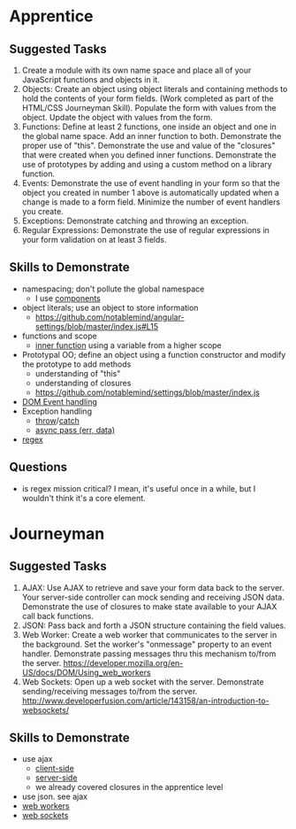 # Apprentice

## Suggested Tasks

1. Create a module with its own name space and place all of your JavaScript functions and objects in it.
2. Objects:  Create an object using object literals and containing methods to hold the contents of your form fields.  (Work completed as part of the HTML/CSS Journeyman Skill).  Populate the form with values from the object.  Update the object with values from the form.  
3. Functions: Define at least 2 functions, one inside an object and one in the global name space.  Add an inner function to both.  Demonstrate the proper use of "this".  Demonstrate the use and value of the "closures" that were created when you defined inner functions.  Demonstrate the use of prototypes by adding and using a custom method on a library function.
4. Events:  Demonstrate the use of event handling in your form so that the object you created in number 1 above is automatically updated when a change is made to a form field.  Minimize the number of event handlers you create.
5. Exceptions: Demonstrate catching and throwing an exception.
6. Regular Expressions: Demonstrate the use of regular expressions in your form validation on at least 3 fields.

## Skills to Demonstrate

- namespacing; don't pollute the global namespace
  - I use [components](http://github.com/component/component)
- object literals; use an object to store information
  - https://github.com/notablemind/angular-settings/blob/master/index.js#L15
- functions and scope
  - [inner function](https://github.com/notablemind/angular-settings/blob/master/index.js#L70) using a variable from a higher scope
- Prototypal OO; define an object using a function constructor and modify the
  prototype to add methods
  - understanding of "this"
  - understanding of closures
  - https://github.com/notablemind/settings/blob/master/index.js
- [DOM Event handling](https://github.com/notablemind/socketio-monitor/blob/master/index.js#L27)
- Exception handling
  - [throw](https://github.com/notablemind/socketio-monitor/blob/master/index.js#L20)/[catch](https://github.com/jabapyth/component-loader/blob/master/index.js#L34)
  - [async pass (err, data)](https://github.com/notablemind/notablemind/blob/master/routes/settings.js#L9)
- [regex](https://github.com/notablemind/settings/blob/master/index.js#L2)

<!-- use "target" to add handlers to parent elements -->

## Questions

- is regex mission critical? I mean, it's useful once in a while, but I
  wouldn't think it's a core element.

# Journeyman

## Suggested Tasks

1. AJAX: Use AJAX to retrieve and save your form data back to the server.  Your server-side controller can mock sending and receiving JSON data. Demonstrate the use of closures to make state available to your AJAX call back functions.
2. JSON: Pass back and forth a JSON structure containing the field values.
3. Web Worker: Create a web worker that communicates to the server in the background.  Set the worker's "onmessage" property to an event handler.  Demonstrate passing messages thru this mechanism to/from the server. https://developer.mozilla.org/en-US/docs/DOM/Using_web_workers
4. Web Sockets:  Open up a web socket with the server.  Demonstrate sending/receiving messages to/from the server.  http://www.developerfusion.com/article/143158/an-introduction-to-websockets/

## Skills to Demonstrate

- use ajax
  - [client-side](https://github.com/notablemind/notablemind/blob/master/assets/angular.js#L27)
  - [server-side](https://github.com/notablemind/notablemind/blob/master/routes/index.js#L24)
  - we already covered closures in the apprentice level
- use json. see ajax
- [web
  workers](https://github.com/jabapyth/skillBuilding/blob/master/client.js)
- [web sockets](https://github.com/jabapyth/skillBuilding/blob/master/client.js)




